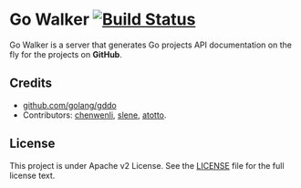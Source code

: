 Go Walker [![Build Status](https://drone.io/github.com/Unknwon/gowalker/status.png)](https://drone.io/github.com/Unknwon/gowalker/latest)
=========

Go Walker is a server that generates Go projects API documentation on the fly for the projects on **GitHub**.

## Credits

- [github.com/golang/gddo](https://github.com/golang/gddo)
- Contributors: [chenwenli](http://www.lavachen.cn), [slene](https://github.com/slene), [atotto](https://github.com/atotto).

## License

This project is under Apache v2 License. See the [LICENSE](LICENSE) file for the full license text.
